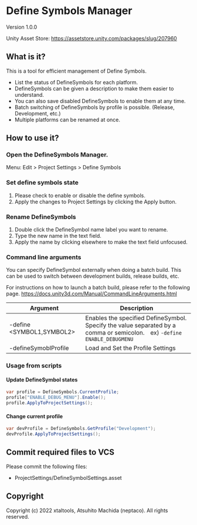 
# Define Symbols Manager

Version 1.0.0

Unity Asset Store: https://assetstore.unity.com/packages/slug/207960

## What is it?

This is a tool for efficient management of Define Symbols.

- List the status of DefineSymbols for each platform.
- DefineSymbols can be given a description to make them easier to understand.
- You can also save disabled DefineSymbols to enable them at any time.
- Batch switching of DefineSymbols by profile is possible. (Release, Development, etc.)
- Multiple platforms can be renamed at once.

## How to use it?

### Open the DefineSymbols Manager.

Menu: Edit > Project Settings > Define Symbols

### Set define symbols state

1. Please check to enable or disable the define symbols.
2. Apply the changes  to Project Settings by clicking the Apply button.

### Rename DefineSymbols

 1. Double click the DefineSymbol name label you want to rename.
 2. Type the new name in the text field.
 3. Apply the name by clicking elsewhere to make the text field unfocused.

### Command line arguments

You can specify DefineSymbol externally when doing a batch build.
This can be used to switch between development builds, release builds, etc.

For instructions on how to launch a batch build, please refer to the following page.
https://docs.unity3d.com/Manual/CommandLineArguments.html

| Argument                            | Description                                                                                              |
|-------------------------------------|----------------------------------------------------------------------------------------------------------|
| -define <SYMBOL1,SYMBOL2>           | Enables the specified DefineSymbol. Specify the value separated by a comma or semicolon.　ex) `-define ENABLE_DEBUGMENU` |
| -defineSymoblProfile <Profile Name> | Load and Set the Profile Settings                                                                        |


### Usage from scripts

#### Update DefineSymbol states

```csharp
var profile = DefineSymbols.CurrentProfile;
profile["ENABLE_DEBUG_MENU"].Enable();
profile.ApplyToProjectSettings();
```

#### Change current profile

```csharp
var devProfile = DefineSymbols.GetProfile("Development");
devProfile.ApplyToProjectSettings();
```

## Commit required files to VCS

Please commit the following files:
- ProjectSettings/DefineSymbolSettings.asset

## Copyright

Copyright (c) 2022 xtaltools, Atsuhito Machida (neptaco). All rights reserved.
